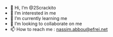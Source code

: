- 👋 Hi, I’m @2Scrackito
- 👀 I’m interested in me
- 🌱 I’m currently learning me
- 💞️ I’m looking to collaborate on me
- 📫 How to reach me : nassim.abbou@efrei.net

<!---
2Scrackito/2Scrackito is a ✨ special ✨ repository because its `README.md` (this file) appears on your GitHub profile.
You can click the Preview link to take a look at your changes.
--->
